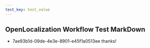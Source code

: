 ```yaml
---
test_key: test_value
---
```

## OpenLocalization Workflow Test MarkDown
* 7ae93b1d-09de-4e3e-8901-e45f1a0513ee 
thanks!